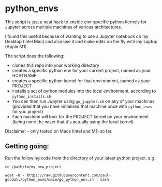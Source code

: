 # python_envs

This script is just a neat hack to enable env-specific python kernels for Jupyter across multiple machines of various architectures.

I found this useful because of wanting to use a Jupyter notebook on my Desktop (Intel Mac) and also use it and make edits on the fly with my Laptop (Apple M1).

The script does the following:

* clones this repo into your working directory
* creates a specific python env for your current project, named as your HOSTNAME
* creates a specific python kernel for that environment, named as your PROJECT
* installs a set of python modules into the local environment, according to `python_installs.sh`
* You can then run Jupyter using `go_jupyter.sh` on any of your machines (provided that you have initialised that machine once with `python_envs` for you project)
* Each machine will look for the PROJECT kernel on your environment (being none the wiser that it's actually using the local kernel)

Disclaimer - only tested on Macs (Intel and M1) so far.

## Getting going:

Run the following code from the directory of your latest python project.
e.g:

`cd /path/to/my_new_project`

`wget -O - https://raw.githubusercontent.com/paul-goodall/python_envs/main/go_python_env.sh | bash`

